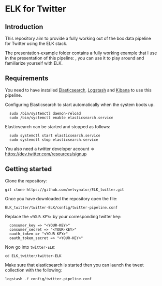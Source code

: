 # ELK for Twitter

## Introduction

This repository aim to provide a fully working out of the box data pipeline for Twitter using the ELK stack.

The presentation-example folder contains a fully working example that I use in the presentation of this pipeline: <insert link here later>, you can use it to play around and familiarize yourself with ELK.

## Requirements

You need to have installed [Elasticsearch](https://www.elastic.co/guide/en/elasticsearch/reference/current/setup.html), [Logstash](https://www.elastic.co/guide/en/logstash/current/installing-logstash.html) and [Kibana](https://www.elastic.co/guide/en/kibana/current/install.html) to use this pipeline. 

Configuring Elasticsearch to start automatically when the system boots up.

      sudo /bin/systemctl daemon-reload
      sudo /bin/systemctl enable elasticsearch.service

Elasticsearch can be started and stopped as follows:

      sudo systemctl start elasticsearch.service
      sudo systemctl stop elasticsearch.service

You also need a twitter developer account => https://dev.twitter.com/resources/signup

## Getting started

Clone the repository:

`git clone https://github.com/melvynator/ELK_twitter.git`

Once you have downloaded the repository open the file:

`ELK_twitter/twitter-ELK/config/twitter-pipeline.conf`

Replace the `<YOUR-KEY>` by your corresponding twitter key:


      consumer_key => "<YOUR-KEY>"
      consumer_secret => "<YOUR-KEY>"
      oauth_token => "<YOUR-KEY>"
      oauth_token_secret => "<YOUR-KEY>"


Now go into `twitter-ELK`:

`cd ELK_twitter/twitter-ELK`

Make sure that elasticsearch is started then you can launch the tweet collection with the following:

`logstash -f config/twitter-pipeline.conf`
